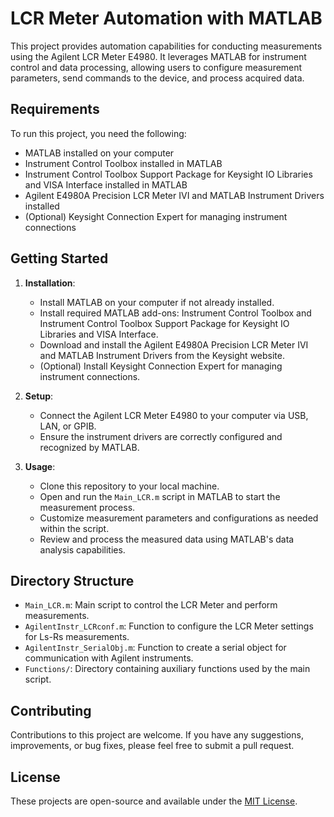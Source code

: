 # LCR Meter Automation with MATLAB
This project provides automation capabilities for conducting measurements using the Agilent LCR Meter E4980. It leverages MATLAB for instrument control and data processing, allowing users to configure measurement parameters, send commands to the device, and process acquired data.

## Requirements
To run this project, you need the following:

- MATLAB installed on your computer
- Instrument Control Toolbox installed in MATLAB
- Instrument Control Toolbox Support Package for Keysight IO Libraries and VISA Interface installed in MATLAB
- Agilent E4980A Precision LCR Meter IVI and MATLAB Instrument Drivers installed
- (Optional) Keysight Connection Expert for managing instrument connections

## Getting Started
1. **Installation**:
   - Install MATLAB on your computer if not already installed.
   - Install required MATLAB add-ons: Instrument Control Toolbox and Instrument Control Toolbox Support Package for Keysight IO Libraries and VISA Interface.
   - Download and install the Agilent E4980A Precision LCR Meter IVI and MATLAB Instrument Drivers from the Keysight website.
   - (Optional) Install Keysight Connection Expert for managing instrument connections.

2. **Setup**:
   - Connect the Agilent LCR Meter E4980 to your computer via USB, LAN, or GPIB.
   - Ensure the instrument drivers are correctly configured and recognized by MATLAB.

3. **Usage**:
   - Clone this repository to your local machine.
   - Open and run the `Main_LCR.m` script in MATLAB to start the measurement process.
   - Customize measurement parameters and configurations as needed within the script.
   - Review and process the measured data using MATLAB's data analysis capabilities.

## Directory Structure
- `Main_LCR.m`: Main script to control the LCR Meter and perform measurements.
- `AgilentInstr_LCRconf.m`: Function to configure the LCR Meter settings for Ls-Rs measurements.
- `AgilentInstr_SerialObj.m`: Function to create a serial object for communication with Agilent instruments.
- `Functions/`: Directory containing auxiliary functions used by the main script.

## Contributing
Contributions to this project are welcome. If you have any suggestions, improvements, or bug fixes, please feel free to submit a pull request.

## License
These projects are open-source and available under the [MIT License](Funtions).
